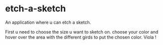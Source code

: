 # etch-a-sketch

An application where u can etch a sketch.

First u need to choose the size u want to sketch on. 
choose your color and hover over the area with the different girds to put the 
chosen color. Viola ! 